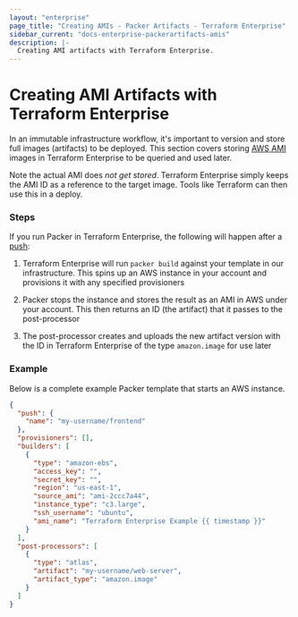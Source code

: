 ```yaml
---
layout: "enterprise"
page_title: "Creating AMIs - Packer Artifacts - Terraform Enterprise"
sidebar_current: "docs-enterprise-packerartifacts-amis"
description: |-
  Creating AMI artifacts with Terraform Enterprise.
---
```


# Creating AMI Artifacts with Terraform Enterprise

In an immutable infrastructure workflow, it's important to version and store
full images (artifacts) to be deployed. This section covers storing [AWS
AMI](http://docs.aws.amazon.com/AWSEC2/latest/UserGuide/AMIs.html) images in
Terraform Enterprise to be queried and used later.

Note the actual AMI does _not get stored_. Terraform Enterprise simply keeps the
AMI ID as a reference to the target image. Tools like Terraform can then use
this in a deploy.

### Steps

If you run Packer in Terraform Enterprise, the following will happen after a [push](docs/enterprise/packer/builds/starting.html):

1. Terraform Enterprise will run `packer build` against your template in our
infrastructure. This spins up an AWS instance in your account and provisions it
with any specified provisioners

2. Packer stops the instance and stores the result as an AMI in AWS under your
account. This then returns an ID (the artifact) that it passes to the
post-processor

3. The post-processor creates and uploads the new artifact version with the ID
in Terraform Enterprise of the type `amazon.image` for use later

### Example

Below is a complete example Packer template that starts an AWS instance.

```json
{
  "push": {
    "name": "my-username/frontend"
  },
  "provisioners": [],
  "builders": [
    {
      "type": "amazon-ebs",
      "access_key": "",
      "secret_key": "",
      "region": "us-east-1",
      "source_ami": "ami-2ccc7a44",
      "instance_type": "c3.large",
      "ssh_username": "ubuntu",
      "ami_name": "Terraform Enterprise Example {{ timestamp }}"
    }
  ],
  "post-processors": [
    {
      "type": "atlas",
      "artifact": "my-username/web-server",
      "artifact_type": "amazon.image"
    }
  ]
}
```
